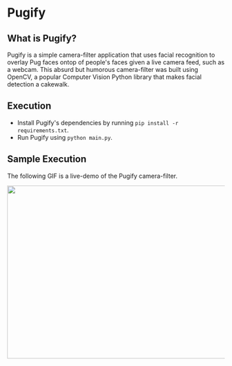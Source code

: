 # Pugify
## What is Pugify?
Pugify is a simple camera-filter application that uses facial recognition to overlay Pug faces ontop of people's faces given a live camera feed, such as a webcam. This absurd but humorous camera-filter was built using OpenCV, a popular Computer Vision Python library that makes facial detection a cakewalk.

## Execution
- Install Pugify's dependencies by running `pip install -r requirements.txt`.
- Run Pugify using `python main.py`.

## Sample Execution
The following GIF is a live-demo of the Pugify camera-filter.

<img src="./resources/output/sample.gif" width="550" height="400">
